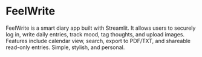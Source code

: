 # FeelWrite
FeelWrite is a smart diary app built with Streamlit. It allows users to securely log in, write daily entries, track mood, tag thoughts, and upload images. Features include calendar view, search, export to PDF/TXT, and shareable read-only entries. Simple, stylish, and personal.
